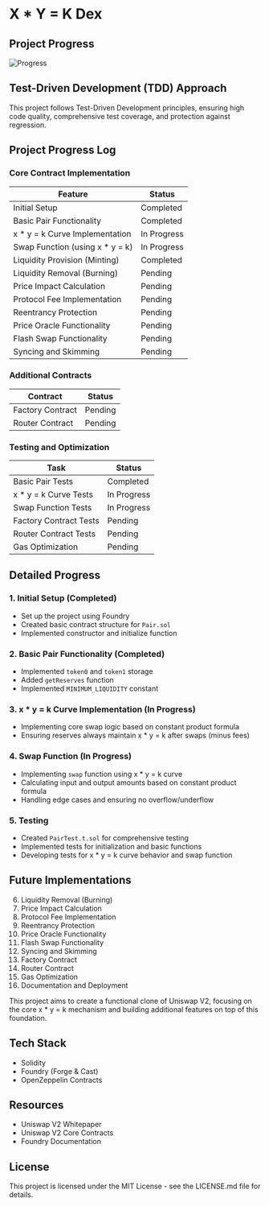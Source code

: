 # X * Y = K Dex 

## Project Progress

![Progress](https://progress-bar.dev/25/?width=500)

## Test-Driven Development (TDD) Approach

This project follows Test-Driven Development principles, ensuring high code quality, comprehensive test coverage, and protection against regression.

## Project Progress Log

### Core Contract Implementation

| Feature | Status |
|---------|--------|
| Initial Setup | Completed |
| Basic Pair Functionality | Completed |
| x * y = k Curve Implementation | In Progress |
| Swap Function (using x * y = k) | In Progress |
| Liquidity Provision (Minting) | Completed |
| Liquidity Removal (Burning) | Pending |
| Price Impact Calculation | Pending |
| Protocol Fee Implementation | Pending |
| Reentrancy Protection | Pending |
| Price Oracle Functionality | Pending |
| Flash Swap Functionality | Pending |
| Syncing and Skimming | Pending |

### Additional Contracts

| Contract | Status |
|----------|--------|
| Factory Contract | Pending |
| Router Contract | Pending |

### Testing and Optimization

| Task | Status |
|------|--------|
| Basic Pair Tests | Completed |
| x * y = k Curve Tests | In Progress |
| Swap Function Tests | In Progress |
| Factory Contract Tests | Pending |
| Router Contract Tests | Pending |
| Gas Optimization | Pending |

## Detailed Progress

### 1. Initial Setup (Completed)
- Set up the project using Foundry
- Created basic contract structure for `Pair.sol`
- Implemented constructor and initialize function

### 2. Basic Pair Functionality (Completed)
- Implemented `token0` and `token1` storage
- Added `getReserves` function
- Implemented `MINIMUM_LIQUIDITY` constant

### 3. x * y = k Curve Implementation (In Progress)
- Implementing core swap logic based on constant product formula
- Ensuring reserves always maintain x * y = k after swaps (minus fees)

### 4. Swap Function (In Progress)
- Implementing `swap` function using x * y = k curve
- Calculating input and output amounts based on constant product formula
- Handling edge cases and ensuring no overflow/underflow

### 5. Testing
- Created `PairTest.t.sol` for comprehensive testing
- Implemented tests for initialization and basic functions
- Developing tests for x * y = k curve behavior and swap function

## Future Implementations

6. Liquidity Removal (Burning)
7. Price Impact Calculation
8. Protocol Fee Implementation
9. Reentrancy Protection
10. Price Oracle Functionality
11. Flash Swap Functionality
12. Syncing and Skimming
13. Factory Contract
14. Router Contract
15. Gas Optimization
16. Documentation and Deployment

This project aims to create a functional clone of Uniswap V2, focusing on the core x * y = k mechanism and building additional features on top of this foundation.

## Tech Stack

- Solidity
- Foundry (Forge & Cast)
- OpenZeppelin Contracts

## Resources

- Uniswap V2 Whitepaper
- Uniswap V2 Core Contracts
- Foundry Documentation

## License

This project is licensed under the MIT License - see the LICENSE.md file for details.